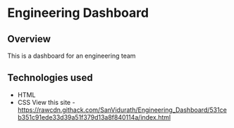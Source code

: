 # Engineering Dashboard
## Overview
This is a dashboard for an engineering team
## Technologies used
* HTML
* CSS
View this site - https://rawcdn.githack.com/SanVidurath/Engineering_Dashboard/531ceb351c91ede33d39a51f379d13a8f840114a/index.html
